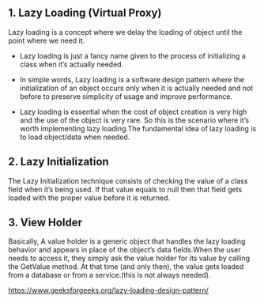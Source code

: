 ## 1. Lazy Loading (Virtual Proxy)
Lazy loading is a concept where we delay the loading of object until the point where we need it.

- Lazy loading is just a fancy name given to the process of initializing a class when it’s actually needed.

- In simple words, Lazy loading is a software design pattern where the initialization of an object occurs only when it is actually needed and not before to preserve simplicity of usage and improve performance.

- Lazy loading is essential when the cost of object creation is very high and the use of the object is very rare. So this is the scenario where it’s worth implementing lazy loading.The fundamental idea of lazy loading is to load object/data when needed.

## 2. Lazy Initialization
The Lazy Initialization technique consists of checking the value of a class field when it’s being used. If that value equals to null then that field gets loaded with the proper value before it is returned.


## 3. View Holder
Basically, A value holder is a generic object that handles the lazy loading behavior and appears in place of the object’s data fields.When the user needs to access it, they simply ask the value holder for its value by calling the GetValue method. At that time (and only then), the value gets loaded from a database or from a service.(this is not always needed).




https://www.geeksforgeeks.org/lazy-loading-design-pattern/

